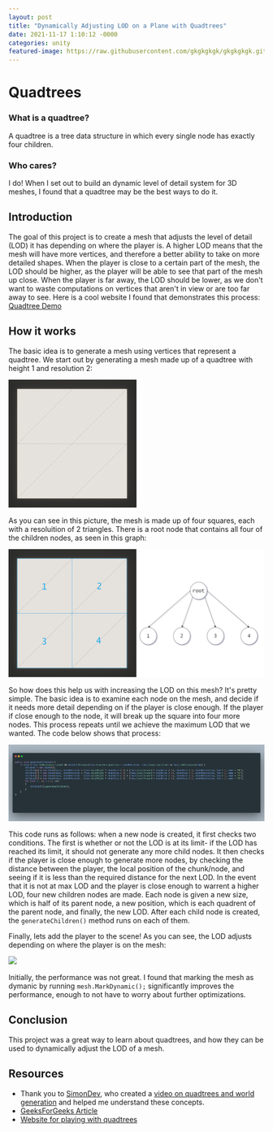 ```yaml
---
layout: post
title: "Dynamically Adjusting LOD on a Plane with Quadtrees"
date: 2021-11-17 1:10:12 -0000
categories: unity
featured-image: https://raw.githubusercontent.com/gkgkgkgk/gkgkgkgk.github.io/gh-pages/_posts/assets/quadtrees/chart.png
---
```


# Quadtrees
### What is a quadtree?
A quadtree is a tree data structure in which every single node has exactly four children.
### Who cares?
I do! When I set out to build an dynamic level of detail system for 3D meshes, I found that a quadtree may be the best ways to do it.
## Introduction
The goal of this project is to create a mesh that adjusts the level of detail (LOD) it has depending on where the player is. A higher LOD means that the mesh will have more vertices, and therefore a better ability to take on more detailed shapes. When the player is close to a certain part of the mesh, the LOD should be higher, as the player will be able to see that part of the mesh up close. When the player is far away, the LOD should be lower, as we don't want to waste computations on vertices that aren't in view or are too far away to see. Here is a cool website I found that demonstrates this process: [Quadtree Demo](https://google.github.io/closure-library/source/closure/goog/demos/quadtree.html)
## How it works
The basic idea is to generate a mesh using vertices that represent a quadtree. We start out by generating a mesh made up of a quadtree with height 1 and resolution 2:

<img src="https://raw.githubusercontent.com/gkgkgkgk/gkgkgkgk.github.io/gh-pages/_posts/assets/quadtrees/quad.png" width="50%"/>

As you can see in this picture, the mesh is made up of four squares, each with a resoluition of 2 triangles. There is a root node that contains all four of the children nodes, as seen in this graph:

<img src="https://raw.githubusercontent.com/gkgkgkgk/gkgkgkgk.github.io/gh-pages/_posts/assets/quadtrees/chart.png" />

So how does this help us with increasing the LOD on this mesh? It's pretty simple. The basic idea is to examine each node on the mesh, and decide if it needs more detail depending on if the player is close enough. If the player if close enough to the node, it will break up the square into four more nodes. This process repeats until we achieve the maximum LOD that we wanted. The code below shows that process:

<img src="https://raw.githubusercontent.com/gkgkgkgk/gkgkgkgk.github.io/gh-pages/_posts/assets/quadtrees/code.png" />

This code runs as follows: when a new node is created, it first checks two conditions. The first is whether or not the LOD is at its limit- if the LOD has reached its limit, it should not generate any more child nodes. It then checks if the player is close enough to generate more nodes, by checking the distance between the player, the local position of the chunk/node, and seeing if it is less than the required distance for the next LOD. In the event that it is not at max LOD and the player is close enough to warrent a higher LOD, four new children nodes are made. Each node is given a new size, which is half of its parent node, a new position, which is each quadrent of the parent node, and finally, the new LOD. After each child node is created, the ```generateChildren()``` method runs on each of them.

Finally, lets add the player to the scene! As you can see, the LOD adjusts depending on where the player is on the mesh:

<img src="https://raw.githubusercontent.com/gkgkgkgk/gkgkgkgk.github.io/gh-pages/_posts/assets/quadtrees/quadgif.gif" />

Initially, the performance was not great. I found that marking the mesh as dymanic by running ```mesh.MarkDynamic();``` significantly improves the performance, enough to not have to worry about further optimizations.
## Conclusion
This project was a great way to learn about quadtrees, and how they can be used to dynamically adjust the LOD of a mesh. 

## Resources
 * Thank you to [SimonDev](https://www.youtube.com/channel/UCEwhtpXrg5MmwlH04ANpL8A), who created a [video on quadtrees and world generation](https://www.youtube.com/watch?v=YO_A5w_fxRQ) and helped me understand these concepts.
 * [GeeksForGeeks Article](https://www.geeksforgeeks.org/quad-tree/)
 * [Website for playing with quadtrees](https://google.github.io/closure-library/source/closure/goog/demos/quadtree.html)